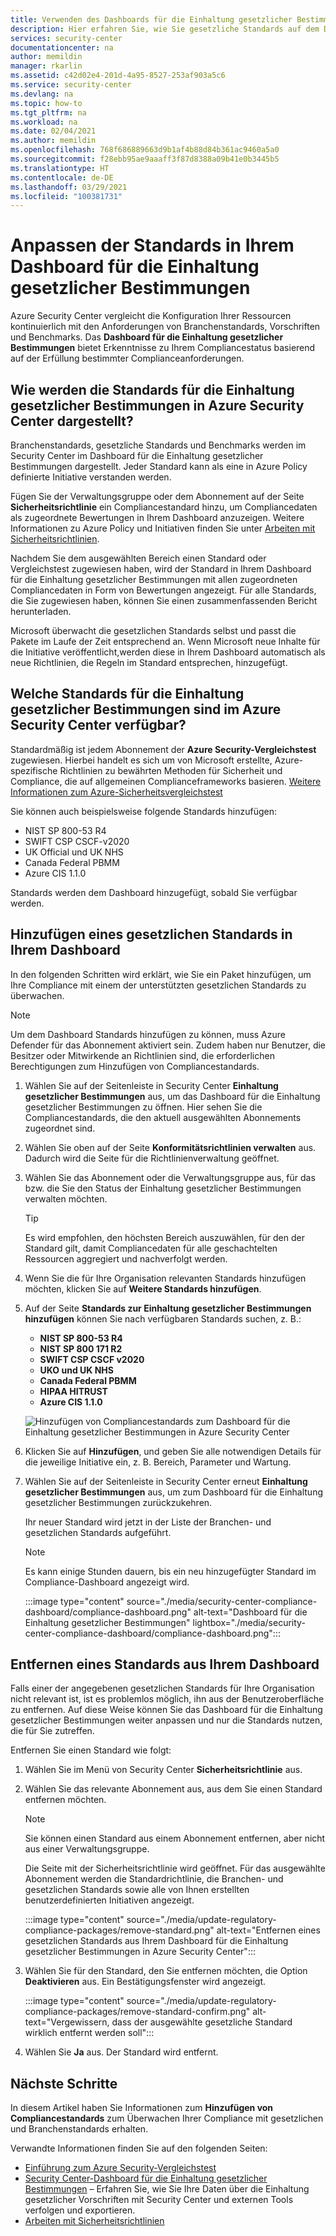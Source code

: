 ```yaml
---
title: Verwenden des Dashboards für die Einhaltung gesetzlicher Bestimmungen in Azure Security Center
description: Hier erfahren Sie, wie Sie gesetzliche Standards auf dem Dashboard für die Einhaltung gesetzlicher Bestimmungen in Security Center hinzufügen und entfernen.
services: security-center
documentationcenter: na
author: memildin
manager: rkarlin
ms.assetid: c42d02e4-201d-4a95-8527-253af903a5c6
ms.service: security-center
ms.devlang: na
ms.topic: how-to
ms.tgt_pltfrm: na
ms.workload: na
ms.date: 02/04/2021
ms.author: memildin
ms.openlocfilehash: 768f686889663d9b1af4b88d84b361ac9460a5a0
ms.sourcegitcommit: f28ebb95ae9aaaff3f87d8388a09b41e0b3445b5
ms.translationtype: HT
ms.contentlocale: de-DE
ms.lasthandoff: 03/29/2021
ms.locfileid: "100381731"
---
```

# <a name="customize-the-set-of-standards-in-your-regulatory-compliance-dashboard"></a>Anpassen der Standards in Ihrem Dashboard für die Einhaltung gesetzlicher Bestimmungen

Azure Security Center vergleicht die Konfiguration Ihrer Ressourcen kontinuierlich mit den Anforderungen von Branchenstandards, Vorschriften und Benchmarks. Das **Dashboard für die Einhaltung gesetzlicher Bestimmungen** bietet Erkenntnisse zu Ihrem Compliancestatus basierend auf der Erfüllung bestimmter Complianceanforderungen.


## <a name="how-are-regulatory-compliance-standards-represented-in-security-center"></a>Wie werden die Standards für die Einhaltung gesetzlicher Bestimmungen in Azure Security Center dargestellt?

Branchenstandards, gesetzliche Standards und Benchmarks werden im Security Center im Dashboard für die Einhaltung gesetzlicher Bestimmungen dargestellt. Jeder Standard kann als eine in Azure Policy definierte Initiative verstanden werden.

Fügen Sie der Verwaltungsgruppe oder dem Abonnement auf der Seite **Sicherheitsrichtlinie** ein Compliancestandard hinzu, um Compliancedaten als zugeordnete Bewertungen in Ihrem Dashboard anzuzeigen. Weitere Informationen zu Azure Policy und Initiativen finden Sie unter [Arbeiten mit Sicherheitsrichtlinien](tutorial-security-policy.md).

Nachdem Sie dem ausgewählten Bereich einen Standard oder Vergleichstest zugewiesen haben, wird der Standard in Ihrem Dashboard für die Einhaltung gesetzlicher Bestimmungen mit allen zugeordneten Compliancedaten in Form von Bewertungen angezeigt. Für alle Standards, die Sie zugewiesen haben, können Sie einen zusammenfassenden Bericht herunterladen.

Microsoft überwacht die gesetzlichen Standards selbst und passt die Pakete im Laufe der Zeit entsprechend an. Wenn Microsoft neue Inhalte für die Initiative veröffentlicht,werden diese in Ihrem Dashboard automatisch als neue Richtlinien, die Regeln im Standard entsprechen, hinzugefügt.


## <a name="what-regulatory-compliance-standards-are-available-in-security-center"></a>Welche Standards für die Einhaltung gesetzlicher Bestimmungen sind im Azure Security Center verfügbar?

Standardmäßig ist jedem Abonnement der **Azure Security-Vergleichstest** zugewiesen. Hierbei handelt es sich um von Microsoft erstellte, Azure-spezifische Richtlinien zu bewährten Methoden für Sicherheit und Compliance, die auf allgemeinen Complianceframeworks basieren. [Weitere Informationen zum Azure-Sicherheitsvergleichstest](../security/benchmarks/introduction.md)

Sie können auch beispielsweise folgende Standards hinzufügen:

- NIST SP 800-53 R4
- SWIFT CSP CSCF-v2020
- UK Official und UK NHS
- Canada Federal PBMM
- Azure CIS 1.1.0

Standards werden dem Dashboard hinzugefügt, sobald Sie verfügbar werden.


## <a name="add-a-regulatory-standard-to-your-dashboard"></a>Hinzufügen eines gesetzlichen Standards in Ihrem Dashboard

In den folgenden Schritten wird erklärt, wie Sie ein Paket hinzufügen, um Ihre Compliance mit einem der unterstützten gesetzlichen Standards zu überwachen.

> [!NOTE]
> Um dem Dashboard Standards hinzufügen zu können, muss Azure Defender für das Abonnement aktiviert sein. Zudem haben nur Benutzer, die Besitzer oder Mitwirkende an Richtlinien sind, die erforderlichen Berechtigungen zum Hinzufügen von Compliancestandards. 

1. Wählen Sie auf der Seitenleiste in Security Center **Einhaltung gesetzlicher Bestimmungen** aus, um das Dashboard für die Einhaltung gesetzlicher Bestimmungen zu öffnen. Hier sehen Sie die Compliancestandards, die den aktuell ausgewählten Abonnements zugeordnet sind.   

1. Wählen Sie oben auf der Seite **Konformitätsrichtlinien verwalten** aus. Dadurch wird die Seite für die Richtlinienverwaltung geöffnet.

1. Wählen Sie das Abonnement oder die Verwaltungsgruppe aus, für das bzw. die Sie den Status der Einhaltung gesetzlicher Bestimmungen verwalten möchten. 

    > [!TIP]
    > Es wird empfohlen, den höchsten Bereich auszuwählen, für den der Standard gilt, damit Compliancedaten für alle geschachtelten Ressourcen aggregiert und nachverfolgt werden. 

1. Wenn Sie die für Ihre Organisation relevanten Standards hinzufügen möchten, klicken Sie auf **Weitere Standards hinzufügen**. 

1. Auf der Seite **Standards zur Einhaltung gesetzlicher Bestimmungen hinzufügen** können Sie nach verfügbaren Standards suchen, z. B.:

    - **NIST SP 800-53 R4**
    - **NIST SP 800 171 R2**
    - **SWIFT CSP CSCF v2020**
    - **UKO und UK NHS**
    - **Canada Federal PBMM**
    - **HIPAA HITRUST**
    - **Azure CIS 1.1.0**
    
    ![Hinzufügen von Compliancestandards zum Dashboard für die Einhaltung gesetzlicher Bestimmungen in Azure Security Center](./media/update-regulatory-compliance-packages/dynamic-regulatory-compliance-additional-standards.png)

1. Klicken Sie auf **Hinzufügen**, und geben Sie alle notwendigen Details für die jeweilige Initiative ein, z. B. Bereich, Parameter und Wartung.

1. Wählen Sie auf der Seitenleiste in Security Center erneut **Einhaltung gesetzlicher Bestimmungen** aus, um zum Dashboard für die Einhaltung gesetzlicher Bestimmungen zurückzukehren.

    Ihr neuer Standard wird jetzt in der Liste der Branchen- und gesetzlichen Standards aufgeführt. 

    > [!NOTE]
    > Es kann einige Stunden dauern, bis ein neu hinzugefügter Standard im Compliance-Dashboard angezeigt wird.

    :::image type="content" source="./media/security-center-compliance-dashboard/compliance-dashboard.png" alt-text="Dashboard für die Einhaltung gesetzlicher Bestimmungen" lightbox="./media/security-center-compliance-dashboard/compliance-dashboard.png":::

## <a name="remove-a-standard-from-your-dashboard"></a>Entfernen eines Standards aus Ihrem Dashboard

Falls einer der angegebenen gesetzlichen Standards für Ihre Organisation nicht relevant ist, ist es problemlos möglich, ihn aus der Benutzeroberfläche zu entfernen. Auf diese Weise können Sie das Dashboard für die Einhaltung gesetzlicher Bestimmungen weiter anpassen und nur die Standards nutzen, die für Sie zutreffen.

Entfernen Sie einen Standard wie folgt:

1. Wählen Sie im Menü von Security Center **Sicherheitsrichtlinie** aus.

1. Wählen Sie das relevante Abonnement aus, aus dem Sie einen Standard entfernen möchten.

    > [!NOTE]
    > Sie können einen Standard aus einem Abonnement entfernen, aber nicht aus einer Verwaltungsgruppe. 

    Die Seite mit der Sicherheitsrichtlinie wird geöffnet. Für das ausgewählte Abonnement werden die Standardrichtlinie, die Branchen- und gesetzlichen Standards sowie alle von Ihnen erstellten benutzerdefinierten Initiativen angezeigt.

    :::image type="content" source="./media/update-regulatory-compliance-packages/remove-standard.png" alt-text="Entfernen eines gesetzlichen Standards aus Ihrem Dashboard für die Einhaltung gesetzlicher Bestimmungen in Azure Security Center":::

1. Wählen Sie für den Standard, den Sie entfernen möchten, die Option **Deaktivieren** aus. Ein Bestätigungsfenster wird angezeigt.

    :::image type="content" source="./media/update-regulatory-compliance-packages/remove-standard-confirm.png" alt-text="Vergewissern, dass der ausgewählte gesetzliche Standard wirklich entfernt werden soll":::

1. Wählen Sie **Ja** aus. Der Standard wird entfernt. 


## <a name="next-steps"></a>Nächste Schritte

In diesem Artikel haben Sie Informationen zum **Hinzufügen von Compliancestandards** zum Überwachen Ihrer Compliance mit gesetzlichen und Branchenstandards erhalten.

Verwandte Informationen finden Sie auf den folgenden Seiten:

- [Einführung zum Azure Security-Vergleichstest](../security/benchmarks/introduction.md)
- [Security Center-Dashboard für die Einhaltung gesetzlicher Bestimmungen](security-center-compliance-dashboard.md) – Erfahren Sie, wie Sie Ihre Daten über die Einhaltung gesetzlicher Vorschriften mit Security Center und externen Tools verfolgen und exportieren.
- [Arbeiten mit Sicherheitsrichtlinien](tutorial-security-policy.md)